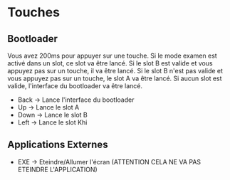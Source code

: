 # Touches
## Bootloader
Vous avez 200ms pour appuyer sur une touche.
Si le mode examen est activé dans un slot, ce slot va être lancé.
Si le slot B est valide et vous appuyez pas sur un touche, il va être lancé.
Si le slot B n'est pas valide et vous appuyez pas sur un touche, le slot A va être lancé.
Si aucun slot est valide, l'interface du bootloader va être lancé.

- Back -> Lance l'interface du bootloader
- Up   -> Lance le slot A
- Down -> Lance le slot B
- Left -> Lance le slot Khi
## Applications Externes
- EXE  -> Eteindre/Allumer l'écran (ATTENTION CELA NE VA PAS ETEINDRE L'APPLICATION)
